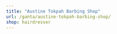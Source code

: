 ```yaml
---
title: "Austine Tokpah Barbing Shop"
url: /ganta/austine-tokpah-barbing-shop/
shop: hairdresser
---
```

